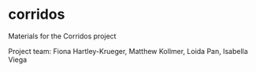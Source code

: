 # corridos
Materials for the Corridos project

Project team: Fiona Hartley-Krueger, Matthew Kollmer, Loida Pan, Isabella Viega

